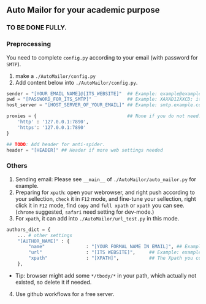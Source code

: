 ## Auto Mailor for your academic purpose
### TO BE DONE FULLY.
### Preprocessing
You need to complete `config.py` according to your email (with password for `SMTP`).
1. make a `./AutoMailor/config.py`
2. Add content below into `./AutoMailor/config.py`.
```python
sender = "[YOUR_EMAIL_NAME]@[ITS_WEBSITE]"  ## Example: example@example.com
pwd = "[PASSWORD_FOR_ITS_SMTP]"             ## Example: XAXAD12XXCD; it is according to your platform, please google for it.
host_server = "[HOST_SERVER_OF_YOUR_EMAIL]" ## Example: smtp.example.com

proxies = {                                 ## None if you do not need.
    'http' : '127.0.0.1:7890',
    'https': '127.0.0.1:7890'
}  

## TODO: Add header for anti-spider.
header = "[HEADER]" ## Header if more web settings needed
```

### Others 
1. Sending email: Please see `__main__` of `./AutoMailor/auto_mailor.py` for example.
2. Preparing for `xpath`: open your webrowser, and right push according to your sellection, `check` it in `F12` mode, and fine-tune your sellection, right click it in `F12` mode, find `copy` and `full xpath` or `xpath` you can see. (`chrome` suggested, `safari` need setting for dev-mode.)
3. For `xpath`, it can add into `./AutoMailor/url_test.py` in this mode.
```python
authors_dict = { 
    ... # other settings
    "[AUTHOR_NAME]" : {
        "name"               : "[YOUR FORMAL NAME IN EMAIL]", ## Example: Mr. Example
        "url"                : "[ITS WEBSITE]",     ## Example: example.com
        "xpath"              : "[XPATH]",           ## The Xpath you copied from web-browser, should be like '/html/body/tb[*]'
    },
```
- Tip: browser might add some `*/tbody/*` in your path, which actually not existed, so delete it if needed.
4. Use github workflows for a free server.
